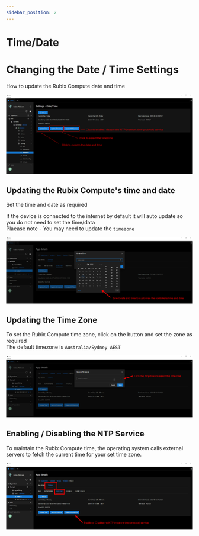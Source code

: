 ```yaml
---
sidebar_position: 2
---
```


# Time/Date


# Changing the Date / Time Settings

How to update the Rubix Compute date and time



![max800px](img/time-overview.png)

## Updating the Rubix Compute's time and date
Set the time and date as required

If the device is connected to the internet by default it will auto update so you do not need to set the time/data <br/>
Plaease note - You may need to update the `timezone`

![max800px](img/select-date.png)

## Updating the Time Zone

To set the Rubix Compute time zone, click on the button and set the zone as required <br/>
The default timezone is `Australia/Sydney AEST`

![max800px](img/set-tz.png)

## Enabling / Disabling the NTP Service

To maintain the Rubix Compute time, the operating system calls external servers to fetch the current time for your set time zone.

![max800px](img/time-ntp.png)
